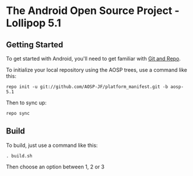 The Android Open Source Project - Lollipop 5.1
===========


Getting Started
---------------

To get started with Android, you'll need to get familiar with [Git and Repo](http://source.android.com/source/using-repo.html).

To initialize your local repository using the AOSP trees, use a command like this:

    repo init -u git://github.com/AOSP-JF/platform_manifest.git -b aosp-5.1

Then to sync up:

    repo sync

Build
---------------

To build, just use a command like this:

    . build.sh

Then choose an option between 1, 2 or 3
